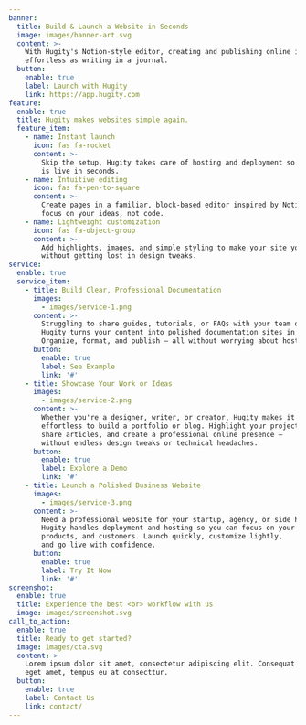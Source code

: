 ```yaml
---
banner:
  title: Build & Launch a Website in Seconds
  image: images/banner-art.svg
  content: >-
    With Hugity's Notion-style editor, creating and publishing online is as
    effortless as writing in a journal.
  button:
    enable: true
    label: Launch with Hugity
    link: https://app.hugity.com
feature:
  enable: true
  title: Hugity makes websites simple again.
  feature_item:
    - name: Instant launch
      icon: fas fa-rocket
      content: >-
        Skip the setup, Hugity takes care of hosting and deployment so your site
        is live in seconds.
    - name: Intuitive editing
      icon: fas fa-pen-to-square
      content: >-
        Create pages in a familiar, block-based editor inspired by Notion -
        focus on your ideas, not code.
    - name: Lightweight customization
      icon: fas fa-object-group
      content: >-
        Add highlights, images, and simple styling to make your site yours,
        without getting lost in design tweaks.
service:
  enable: true
  service_item:
    - title: Build Clear, Professional Documentation
      images:
        - images/service-1.png
      content: >-
        Struggling to share guides, tutorials, or FAQs with your team or users? 
        Hugity turns your content into polished documentation sites in seconds. 
        Organize, format, and publish — all without worrying about hosting or complex setups.
      button:
        enable: true
        label: See Example
        link: '#'
    - title: Showcase Your Work or Ideas
      images:
        - images/service-2.png
      content: >-
        Whether you're a designer, writer, or creator, Hugity makes it 
        effortless to build a portfolio or blog. Highlight your projects, 
        share articles, and create a professional online presence — 
        without endless design tweaks or technical headaches.
      button:
        enable: true
        label: Explore a Demo
        link: '#'
    - title: Launch a Polished Business Website
      images:
        - images/service-3.png
      content: >-
        Need a professional website for your startup, agency, or side hustle? 
        Hugity handles deployment and hosting so you can focus on your brand, 
        products, and customers. Launch quickly, customize lightly, 
        and go live with confidence.
      button:
        enable: true
        label: Try It Now
        link: '#'
screenshot:
  enable: true
  title: Experience the best <br> workflow with us
  image: images/screenshot.svg
call_to_action:
  enable: true
  title: Ready to get started?
  image: images/cta.svg
  content: >-
    Lorem ipsum dolor sit amet, consectetur adipiscing elit. Consequat tristique
    eget amet, tempus eu at consecttur.
  button:
    enable: true
    label: Contact Us
    link: contact/
---
```

